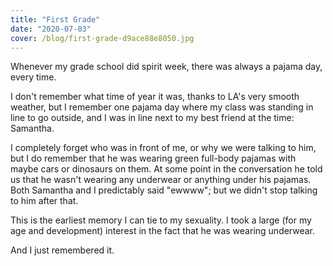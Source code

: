 ```yaml
---
title: "First Grade"
date: "2020-07-03"
cover: /blog/first-grade-d9ace88e8050.jpg
---
```


Whenever my grade school did spirit week, there was always a pajama day, every time.

I don't remember what time of year it was, thanks to LA's very smooth weather, but I remember one pajama day where my class was standing in line to go outside, and I was in line next to my best friend at the time: Samantha.

I completely forget who was in front of me, or why we were talking to him, but I do remember that he was wearing green full-body pajamas with maybe cars or dinosaurs on them. At some point in the conversation he told us that he wasn't wearing any underwear or anything under his pajamas. Both Samantha and I predictably said "ewwww"; but we didn't stop talking to him after that.

This is the earliest memory I can tie to my sexuality. I took a large (for my age and development) interest in the fact that he was wearing underwear.

And I just remembered it.
